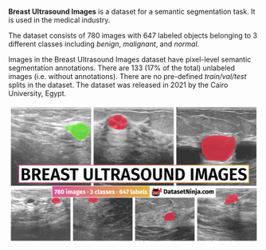 **Breast Ultrasound Images** is a dataset for a semantic segmentation task. It is used in the medical industry. 

The dataset consists of 780 images with 647 labeled objects belonging to 3 different classes including *benign*, *malignant*, and *normal*.

Images in the Breast Ultrasound Images dataset have pixel-level semantic segmentation annotations. There are 133 (17% of the total) unlabeled images (i.e. without annotations). There are no pre-defined <i>train/val/test</i> splits in the dataset. The dataset was released in 2021 by the Cairo University, Egypt.

<img src="https://github.com/dataset-ninja/breast-ultasound-images/raw/main/visualizations/poster.png">
